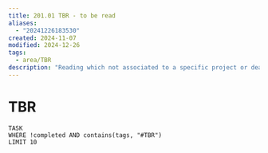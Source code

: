 ```yaml
---
title: 201.01 TBR - to be read
aliases:
  - "20241226183530"
created: 2024-11-07
modified: 2024-12-26
tags:
  - area/TBR
description: "Reading which not associated to a specific project or deadline."
---
```

# TBR
```dataview
TASK
WHERE !completed AND contains(tags, "#TBR")
LIMIT 10
```
